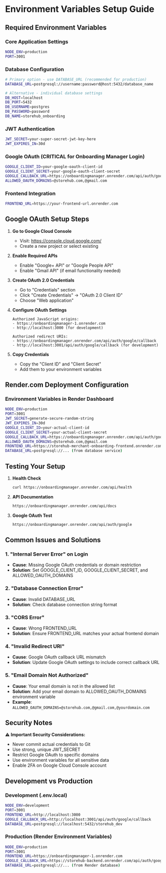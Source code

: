 # Environment Variables Setup Guide

## Required Environment Variables

### Core Application Settings
```bash
NODE_ENV=production
PORT=3001
```

### Database Configuration
```bash
# Primary option - use DATABASE_URL (recommended for production)
DATABASE_URL=postgresql://username:password@host:5432/database_name

# Alternative - individual database settings
DB_HOST=localhost
DB_PORT=5432
DB_USERNAME=postgres
DB_PASSWORD=password
DB_NAME=storehub_onboarding
```

### JWT Authentication
```bash
JWT_SECRET=your-super-secret-jwt-key-here
JWT_EXPIRES_IN=30d
```

### Google OAuth (CRITICAL for Onboarding Manager Login)
```bash
GOOGLE_CLIENT_ID=your-google-oauth-client-id
GOOGLE_CLIENT_SECRET=your-google-oauth-client-secret
GOOGLE_CALLBACK_URL=https://onboardingmanager.onrender.com/api/auth/google/callback
ALLOWED_OAUTH_DOMAINS=@storehub.com,@gmail.com
```

### Frontend Integration
```bash
FRONTEND_URL=https://your-frontend-url.onrender.com
```

## Google OAuth Setup Steps

1. **Go to Google Cloud Console**
   - Visit: https://console.cloud.google.com/
   - Create a new project or select existing

2. **Enable Required APIs**
   - Enable "Google+ API" or "Google People API"
   - Enable "Gmail API" (if email functionality needed)

3. **Create OAuth 2.0 Credentials**
   - Go to "Credentials" section
   - Click "Create Credentials" → "OAuth 2.0 Client ID"
   - Choose "Web application"

4. **Configure OAuth Settings**
   ```
   Authorized JavaScript origins:
   - https://onboardingmanager-1.onrender.com
   - http://localhost:3000 (for development)
   
   Authorized redirect URIs:
   - https://onboardingmanager.onrender.com/api/auth/google/callback
   - http://localhost:3001/api/auth/google/callback (for development)
   ```

5. **Copy Credentials**
   - Copy the "Client ID" and "Client Secret"
   - Add them to your environment variables

## Render.com Deployment Configuration

### Environment Variables in Render Dashboard
```bash
NODE_ENV=production
PORT=3001
JWT_SECRET=generate-secure-random-string
JWT_EXPIRES_IN=30d
GOOGLE_CLIENT_ID=your-actual-client-id
GOOGLE_CLIENT_SECRET=your-actual-client-secret
GOOGLE_CALLBACK_URL=https://onboardingmanager.onrender.com/api/auth/google/callback
ALLOWED_OAUTH_DOMAINS=@storehub.com,@gmail.com
FRONTEND_URL=https://storehub-merchant-onboarding-frontend.onrender.com
DATABASE_URL=postgresql://... (from database service)
```

## Testing Your Setup

1. **Health Check**
   ```bash
   curl https://onboardingmanager.onrender.com/api/health
   ```

2. **API Documentation**
   ```bash
   https://onboardingmanager.onrender.com/api/docs
   ```

3. **Google OAuth Test**
   ```bash
   https://onboardingmanager.onrender.com/api/auth/google
   ```

## Common Issues and Solutions

### 1. "Internal Server Error" on Login
- **Cause**: Missing Google OAuth credentials or domain restriction
- **Solution**: Set GOOGLE_CLIENT_ID, GOOGLE_CLIENT_SECRET, and ALLOWED_OAUTH_DOMAINS

### 2. "Database Connection Error"
- **Cause**: Invalid DATABASE_URL
- **Solution**: Check database connection string format

### 3. "CORS Error"
- **Cause**: Wrong FRONTEND_URL
- **Solution**: Ensure FRONTEND_URL matches your actual frontend domain

### 4. "Invalid Redirect URI"
- **Cause**: Google OAuth callback URL mismatch
- **Solution**: Update Google OAuth settings to include correct callback URL

### 5. "Email Domain Not Authorized"
- **Cause**: Your email domain is not in the allowed list
- **Solution**: Add your email domain to ALLOWED_OAUTH_DOMAINS environment variable
- **Example**: `ALLOWED_OAUTH_DOMAINS=@storehub.com,@gmail.com,@yourdomain.com`

## Security Notes

⚠️ **Important Security Considerations:**
- Never commit actual credentials to Git
- Use strong, unique JWT_SECRET
- Restrict Google OAuth to specific domains
- Use environment variables for all sensitive data
- Enable 2FA on Google Cloud Console account

## Development vs Production

### Development (.env.local)
```bash
NODE_ENV=development
PORT=3001
FRONTEND_URL=http://localhost:3000
GOOGLE_CALLBACK_URL=http://localhost:3001/api/auth/google/callback
DATABASE_URL=postgresql://localhost:5432/storehub_dev
```

### Production (Render Environment Variables)
```bash
NODE_ENV=production
PORT=3001
FRONTEND_URL=https://onboardingmanager-1.onrender.com
GOOGLE_CALLBACK_URL=https://storehub-backend.onrender.com/api/auth/google/callback
DATABASE_URL=postgresql://... (from Render database)
``` 
